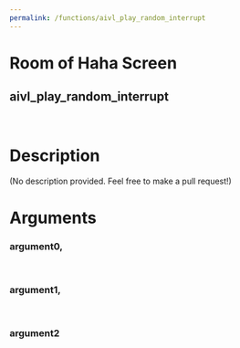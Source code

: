 ```yaml
---
permalink: /functions/aivl_play_random_interrupt
---
```

# Room of Haha Screen  
## aivl_play_random_interrupt  
&nbsp;  
# Description  
(No description provided. Feel free to make a pull request!) 
&nbsp;  
# Arguments
### argument0, 

&nbsp;  
### argument1, 

&nbsp;  
### argument2

&nbsp;  


